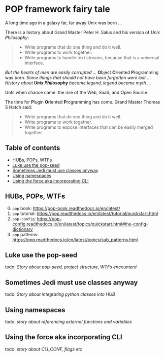 # POP framework fairy tale

A long time ago in a galaxy far, far away Unix was born ...

There is a history about Grand Master Peter H. Salus and his version of *Unix
Philosophy*:

> * Write programs that do one thing and do it well.
> * Write programs to work together.
> * Write programs to handle text streams, because that is a universal interface.


*But the hearts of men are easily corrupted ...* **O**bject **O**riented
**P**rogramming was born. *Some things that should not have been forgotten were
lost* ... *History about __Unix Philosophy__ became legend, legend became myth
...*

Until when chance came: the rise of the Web, SaaS, and Open Source

The time for **P**lugin **O**riented **P**rogramming has come. Grand Master
Thomas S Hatch said:

> * Write programs that do one thing and do it well.
> * Write programs to work together.
> * Write programs to expose interfaces that can be easily merged together.


## Table of contents
* [HUBs, POPs, WTFs](#hubs-pops-wtfs)
* [Luke use the pop-seed](#luke-use-the-pop-seed)
* [Sometimes Jedi must use classes anyway](#sometimes-jedi-must-use-classes-anyway)
* [Using namespaces](#using-namespaces)
* [Using the force aka incorporating CLI](#using-the-force-aka-incorporating-cli)


## HUBs, POPs, WTFs

0. `pop` book: https://pop-book.readthedocs.io/en/latest/
1. `pop` tutorial: https://pop.readthedocs.io/en/latest/tutorial/quickstart.html
2. `pop-config`: https://pop-config.readthedocs.io/en/latest/topics/quickstart.html#the-config-dictionary
3. `pop` patterns: https://pop.readthedocs.io/en/latest/topics/sub_patterns.html


## Luke use the pop-seed

todo: *Story about pop-seed, project structure, WTFs encounterd*


## Sometimes Jedi must use classes anyway

todo: *Story about integrating python classes into HUB*


## Using namespaces

todo: *story about referencing external functions and variables*


## Using the force aka incorporating CLI

todo: *story about CLI_CONF, flags etc*
